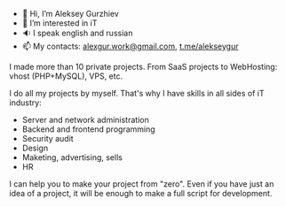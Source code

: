- 👋 Hi, I’m Aleksey Gurzhiev
- 👀 I’m interested in iT
- :sound: I speak english and russian
- 📫 My contacts: alexgur.work@gmail.com, [t.me/alekseygur](https://t.me/alekseygur)

I made more than 10 private projects. From SaaS projects to WebHosting: vhost (PHP+MySQL), VPS, etc. 

I do all my projects by myself. That's why I have skills in all sides of iT industry: 
- Server and network administration
- Backend and frontend programming
- Security audit
- Design
- Maketing, advertising, sells
- HR

I can help you to make your project from "zero". Even if you have just an idea of a project, it will be enough to make a full script for development.

<!---
AlekseyGur/AlekseyGur is a ✨ special ✨ repository because its `README.md` (this file) appears on your GitHub profile.
You can click the Preview link to take a look at your changes.
--->
